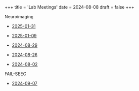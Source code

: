 +++
title = 'Lab Meetings'
date = 2024-08-08
draft = false
+++

Neuroimaging  
- [2025-01-31](/labmtgs/2025-01-30-2mm-v2.html)
- [2025-01-09](/labmtgs/2025-01-07-first-look-at-mrf-values)

- [2024-08-29](/labmtgs/prelim-presentation-2024-08-29.html)

- [2024-08-26](/labmtgs/prelim-presentation-2024-08-26.html)   

- [2024-08-02](/labmtgs/lab-mtg-2024-08-02.html)

FAIL-SEEG

- [2024-09-07](/labmtgs/2024-08-26-manuscript-figs-tables.html)

